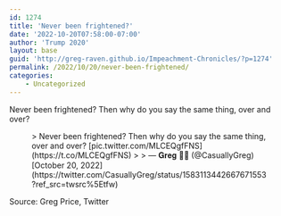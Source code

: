 ```yaml
---
id: 1274
title: 'Never been frightened?'
date: '2022-10-20T07:58:00-07:00'
author: 'Trump 2020'
layout: base
guid: 'http://greg-raven.github.io/Impeachment-Chronicles/?p=1274'
permalink: /2022/10/20/never-been-frightened/
categories:
    - Uncategorized
---
```


Never been frightened? Then why do you say the same thing, over and over?

<figure class="wp-block-embed is-type-rich is-provider-twitter wp-block-embed-twitter"><div class="wp-block-embed__wrapper">> Never been frightened? Then why do you say the same thing, over and over? [pic.twitter.com/MLCEQgfFNS](https://t.co/MLCEQgfFNS)
> 
> — 𝐆𝐫𝐞𝐠 🏳️‍🌈 (@CasuallyGreg) [October 20, 2022](https://twitter.com/CasuallyGreg/status/1583113442667671553?ref_src=twsrc%5Etfw)

<script async="" charset="utf-8" src="https://platform.twitter.com/widgets.js"></script></div></figure>Source: Greg Price, Twitter